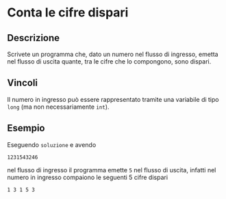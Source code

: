 Conta le cifre dispari
======================

Descrizione
-----------

Scrivete un programma che, dato un numero nel flusso di ingresso, emetta nel
flusso di uscita quante, tra le cifre che lo compongono, sono dispari.


Vincoli
-------

Il numero in ingresso può essere rappresentato tramite una variabile di tipo
`long` (ma non necessariamente `int`).


Esempio
-------

Eseguendo `soluzione` e avendo

    1231543246

nel flusso di ingresso il programma emette `5` nel flusso di uscita, infatti nel
numero in ingresso compaiono le seguenti 5 cifre dispari

    1 3 1 5 3
